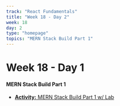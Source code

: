 ```yaml
---
track: "React Fundamentals"
title: "Week 18 - Day 2"
week: 18
day: 2
type: "homepage"
topics: "MERN Stack Build Part 1"
---
```


# Week 18 - Day 1

#### MERN Stack Build Part 1

- [**Activity:** MERN Stack Build Part 1 w/ Lab](/react-fundamentals/week-18/day-2/lecture-materials/mern-stack-build-part-1)

